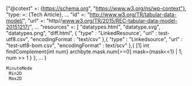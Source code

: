 ["@cotext" =: {https://schema.org", "https://www.w3.org/ns/wp-context"},
"type: =: {Tech Article},
...
"id" =: "http://www.w3.org/TR/tabular-data-model/",
"url" =: "http//www.w3.org/TR/2015/REC-tabular-data-model-20151217/",
...
"resources" =: [
 "datatypes.html",
 "datatype.svg",
 "datatypes.png",
 "diff.html",
 {
    "type"   : "LinkedResource',
    "url"    : test-utf8.csv",
    "encodingFormat : "text/csv"
    },{
     "type"    : "Linkedsource",
     "url"     : "test-utf8-bom.csv",
     "encodingFormat" : text/scv"
     },{
     [1] int findComplement{int num}
     archbyte.mask.num{==0] mask=(mask<<1} | 1;
     num >> 1
     }
     },
     ...
     }


    MinuteMede
     Min2D
     Max2D
